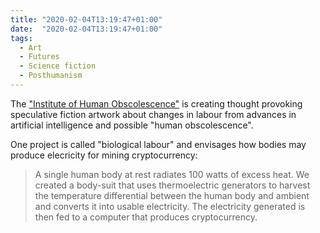 ```yaml
---
title: "2020-02-04T13:19:47+01:00"
date:  "2020-02-04T13:19:47+01:00"
tags:
  - Art
  - Futures
  - Science fiction
  - Posthumanism
---
```


The ["Institute of Human Obscolescence"](http://speculative.capital/) is creating thought provoking speculative fiction artwork about changes in labour from advances in artificial intelligence and possible "human obscolescence". 

One project is called "biological labour" and envisages how bodies may produce elecricity for mining cryptocurrency:

> A single human body at rest radiates 100 watts of excess heat. We created a body-suit that uses thermoelectric generators to harvest the temperature differential between the human body and ambient and converts it into usable electricity. The electricity generated is then fed to a computer that produces cryptocurrency.